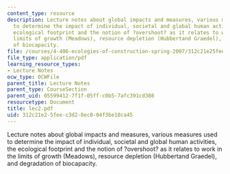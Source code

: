 ```yaml
---
content_type: resource
description: Lecture notes about global impacts and measures, various measures used
  to determine the impact of individual, societal and global human activities, the
  ecological footprint and the notion of ?overshoot? as it relates to work in the
  limits of growth (Meadows), resource depletion (Hubbertand Graedel), and degradation
  of biocapacity.
file: /courses/4-406-ecologies-of-construction-spring-2007/312c21e25feec3d28ec004f3be10ca45_lec2.pdf
file_type: application/pdf
learning_resource_types:
- Lecture Notes
ocw_type: OCWFile
parent_title: Lecture Notes
parent_type: CourseSection
parent_uid: 05599412-7f1f-05ff-c0b5-7afc391cd308
resourcetype: Document
title: lec2.pdf
uid: 312c21e2-5fee-c3d2-8ec0-04f3be10ca45
---
```

Lecture notes about global impacts and measures, various measures used to determine the impact of individual, societal and global human activities, the ecological footprint and the notion of ?overshoot? as it relates to work in the limits of growth (Meadows), resource depletion (Hubbertand Graedel), and degradation of biocapacity.

